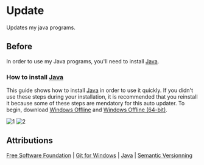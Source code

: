 # Update
Updates my java programs.

## Before
In order to use my Java programs, you'll need to install [Java](http://www.java.com/en/download/manual.jsp).

### How to install [Java](http://www.java.com/en/download/manual.jsp)
This guide shows how to install [Java](http://www.java.com/en/download/manual.jsp) in order to use it quickly. If you didn't use these steps during your installation, it is recommended that you reinstall it because some of these steps are mendatory for this auto updater. To begin, download [Windows Offline](http://javadl.oracle.com/webapps/download/AutoDL?BundleId=207773) and [Windows Offline (64-bit)](http://javadl.oracle.com/webapps/download/AutoDL?BundleId=207775).

![1](https://raw.githubusercontent.com/NatoBoram/Update/master/HowTo/Java/1.PNG)
![2](https://raw.githubusercontent.com/NatoBoram/Update/master/HowTo/Java/2.PNG)

## Attributions
[Free Software Foundation](http://www.gnu.org/licenses/gpl) | [Git for Windows](https://git-for-windows.github.io/) | [Java](http://www.java.com) | [Semantic Versionning](http://semver.org/)
